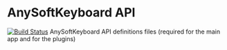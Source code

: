 AnySoftKeyboard API
====================

[![Build Status](https://travis-ci.org/AnySoftKeyboard/AnySoftKeyboard-API.png?branch=master)](https://travis-ci.org/AnySoftKeyboard/AnySoftKeyboard-API)
AnySoftKeyboard API definitions files (required for the main app and for the plugins)
